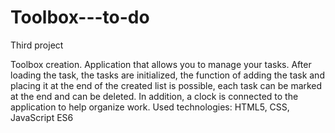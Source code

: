 # Toolbox---to-do
 Third project
 
 Toolbox creation. Application that allows you to manage your tasks. After loading the task, the tasks are initialized, the function of adding the task and placing it at the end of the created list is possible, each task can be marked at the end and can be deleted. In addition, a clock is connected to the application to help organize work. Used technologies: HTML5, CSS, JavaScript ES6 
